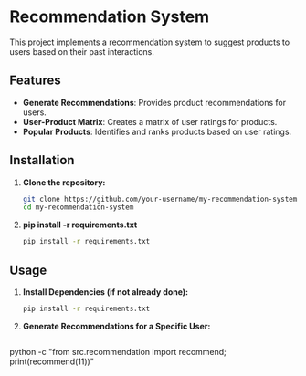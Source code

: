 
# Recommendation System

This project implements a recommendation system to suggest products to users based on their past interactions.

## Features

- **Generate Recommendations**: Provides product recommendations for users.
- **User-Product Matrix**: Creates a matrix of user ratings for products.
- **Popular Products**: Identifies and ranks products based on user ratings.

## Installation

1. **Clone the repository:**

   ```bash
   git clone https://github.com/your-username/my-recommendation-system.git
   cd my-recommendation-system

2. **pip install -r requirements.txt**

   ```bash
   pip install -r requirements.txt

## Usage

1. **Install Dependencies (if not already done):**
   ```bash
   pip install -r requirements.txt

2. **Generate Recommendations for a Specific User:**
   ```bash
python -c "from src.recommendation import recommend; print(recommend(11))"



   
